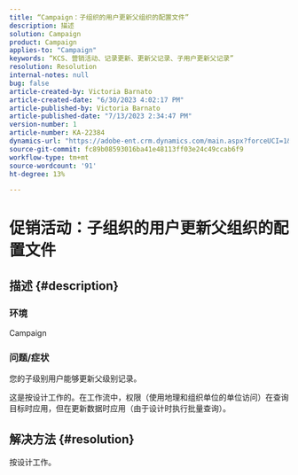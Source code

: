 ```yaml
---
title: “Campaign：子组织的用户更新父组织的配置文件”
description: 描述
solution: Campaign
product: Campaign
applies-to: "Campaign"
keywords: “KCS、营销活动、记录更新、更新父记录、子用户更新父记录”
resolution: Resolution
internal-notes: null
bug: false
article-created-by: Victoria Barnato
article-created-date: "6/30/2023 4:02:17 PM"
article-published-by: Victoria Barnato
article-published-date: "7/13/2023 2:34:47 PM"
version-number: 1
article-number: KA-22384
dynamics-url: "https://adobe-ent.crm.dynamics.com/main.aspx?forceUCI=1&pagetype=entityrecord&etn=knowledgearticle&id=6d471d75-5f17-ee11-8f6e-6045bd006b3d"
source-git-commit: fc89b08593016ba41e48113ff03e24c49ccab6f9
workflow-type: tm+mt
source-wordcount: '91'
ht-degree: 13%

---
```


# 促销活动：子组织的用户更新父组织的配置文件

## 描述 {#description}


### 环境

Campaign

### 问题/症状

您的子级别用户能够更新父级别记录。

这是按设计工作的。在工作流中，权限（使用地理和组织单位的单位访问）在查询目标时应用，但在更新数据时应用（由于设计时执行批量查询）。


## 解决方法 {#resolution}


按设计工作。
